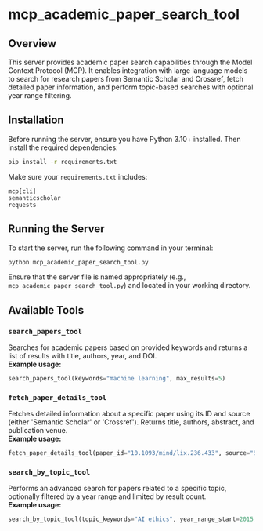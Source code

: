 # mcp_academic_paper_search_tool

## Overview
This server provides academic paper search capabilities through the Model Context Protocol (MCP). It enables integration with large language models to search for research papers from Semantic Scholar and Crossref, fetch detailed paper information, and perform topic-based searches with optional year range filtering.

## Installation
Before running the server, ensure you have Python 3.10+ installed. Then install the required dependencies:

```bash
pip install -r requirements.txt
```

Make sure your `requirements.txt` includes:
```
mcp[cli]
semanticscholar
requests
```

## Running the Server
To start the server, run the following command in your terminal:

```bash
python mcp_academic_paper_search_tool.py
```

Ensure that the server file is named appropriately (e.g., `mcp_academic_paper_search_tool.py`) and located in your working directory.

## Available Tools

### `search_papers_tool`
Searches for academic papers based on provided keywords and returns a list of results with title, authors, year, and DOI.  
**Example usage:**
```python
search_papers_tool(keywords="machine learning", max_results=5)
```

### `fetch_paper_details_tool`
Fetches detailed information about a specific paper using its ID and source (either 'Semantic Scholar' or 'Crossref'). Returns title, authors, abstract, and publication venue.  
**Example usage:**
```python
fetch_paper_details_tool(paper_id="10.1093/mind/lix.236.433", source="Semantic Scholar")
```

### `search_by_topic_tool`
Performs an advanced search for papers related to a specific topic, optionally filtered by a year range and limited by result count.  
**Example usage:**
```python
search_by_topic_tool(topic_keywords="AI ethics", year_range_start=2015, year_range_end=2020, max_results=5)
```